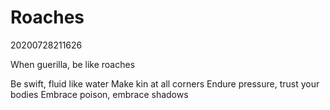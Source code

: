 # Roaches
20200728211626

When guerilla, be like roaches

Be swift, fluid like water
Make kin at all corners
Endure pressure, trust your bodies
Embrace poison, embrace shadows